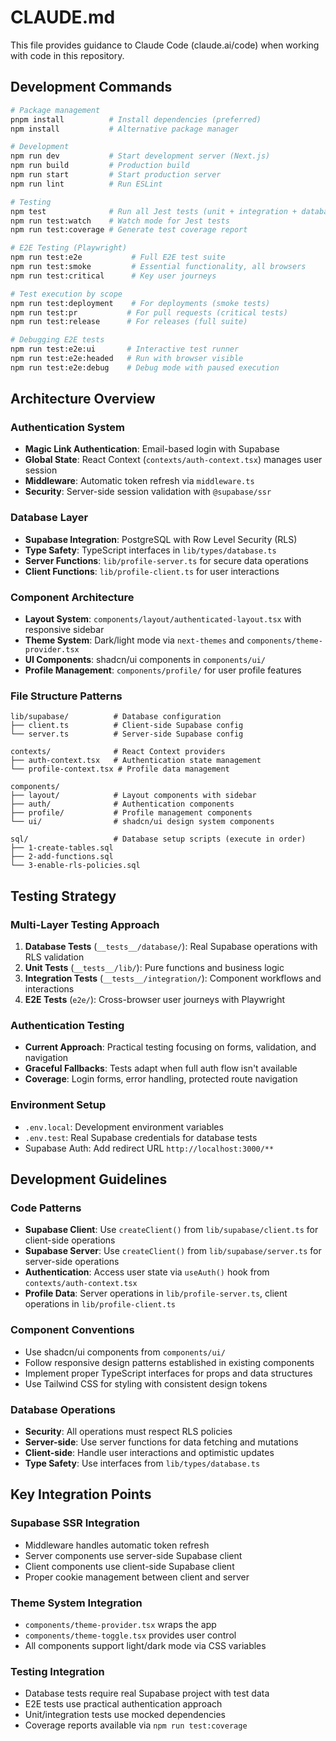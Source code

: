 # CLAUDE.md

This file provides guidance to Claude Code (claude.ai/code) when working with code in this repository.

## Development Commands

```bash
# Package management
pnpm install          # Install dependencies (preferred)
npm install           # Alternative package manager

# Development
npm run dev           # Start development server (Next.js)
npm run build         # Production build
npm run start         # Start production server
npm run lint          # Run ESLint

# Testing
npm test              # Run all Jest tests (unit + integration + database)
npm run test:watch    # Watch mode for Jest tests
npm run test:coverage # Generate test coverage report

# E2E Testing (Playwright)
npm run test:e2e           # Full E2E test suite
npm run test:smoke         # Essential functionality, all browsers
npm run test:critical      # Key user journeys

# Test execution by scope
npm run test:deployment    # For deployments (smoke tests)
npm run test:pr           # For pull requests (critical tests)
npm run test:release      # For releases (full suite)

# Debugging E2E tests
npm run test:e2e:ui       # Interactive test runner
npm run test:e2e:headed   # Run with browser visible
npm run test:e2e:debug    # Debug mode with paused execution
```

## Architecture Overview

### Authentication System

- **Magic Link Authentication**: Email-based login with Supabase
- **Global State**: React Context (`contexts/auth-context.tsx`) manages user session
- **Middleware**: Automatic token refresh via `middleware.ts`
- **Security**: Server-side session validation with `@supabase/ssr`

### Database Layer

- **Supabase Integration**: PostgreSQL with Row Level Security (RLS)
- **Type Safety**: TypeScript interfaces in `lib/types/database.ts`
- **Server Functions**: `lib/profile-server.ts` for secure data operations
- **Client Functions**: `lib/profile-client.ts` for user interactions

### Component Architecture

- **Layout System**: `components/layout/authenticated-layout.tsx` with responsive sidebar
- **Theme System**: Dark/light mode via `next-themes` and `components/theme-provider.tsx`
- **UI Components**: shadcn/ui components in `components/ui/`
- **Profile Management**: `components/profile/` for user profile features

### File Structure Patterns

```
lib/supabase/          # Database configuration
├── client.ts          # Client-side Supabase config
└── server.ts          # Server-side Supabase config

contexts/              # React Context providers
├── auth-context.tsx   # Authentication state management
└── profile-context.tsx # Profile data management

components/
├── layout/            # Layout components with sidebar
├── auth/              # Authentication components
├── profile/           # Profile management components
└── ui/                # shadcn/ui design system components

sql/                   # Database setup scripts (execute in order)
├── 1-create-tables.sql
├── 2-add-functions.sql
└── 3-enable-rls-policies.sql
```

## Testing Strategy

### Multi-Layer Testing Approach

1. **Database Tests** (`__tests__/database/`): Real Supabase operations with RLS validation
2. **Unit Tests** (`__tests__/lib/`): Pure functions and business logic
3. **Integration Tests** (`__tests__/integration/`): Component workflows and interactions
4. **E2E Tests** (`e2e/`): Cross-browser user journeys with Playwright

### Authentication Testing

- **Current Approach**: Practical testing focusing on forms, validation, and navigation
- **Graceful Fallbacks**: Tests adapt when full auth flow isn't available
- **Coverage**: Login forms, error handling, protected route navigation

### Environment Setup

- `.env.local`: Development environment variables
- `.env.test`: Real Supabase credentials for database tests
- Supabase Auth: Add redirect URL `http://localhost:3000/**`

## Development Guidelines

### Code Patterns

- **Supabase Client**: Use `createClient()` from `lib/supabase/client.ts` for client-side operations
- **Supabase Server**: Use `createClient()` from `lib/supabase/server.ts` for server-side operations
- **Authentication**: Access user state via `useAuth()` hook from `contexts/auth-context.tsx`
- **Profile Data**: Server operations in `lib/profile-server.ts`, client operations in `lib/profile-client.ts`

### Component Conventions

- Use shadcn/ui components from `components/ui/`
- Follow responsive design patterns established in existing components
- Implement proper TypeScript interfaces for props and data structures
- Use Tailwind CSS for styling with consistent design tokens

### Database Operations

- **Security**: All operations must respect RLS policies
- **Server-side**: Use server functions for data fetching and mutations
- **Client-side**: Handle user interactions and optimistic updates
- **Type Safety**: Use interfaces from `lib/types/database.ts`

## Key Integration Points

### Supabase SSR Integration

- Middleware handles automatic token refresh
- Server components use server-side Supabase client
- Client components use client-side Supabase client
- Proper cookie management between client and server

### Theme System Integration

- `components/theme-provider.tsx` wraps the app
- `components/theme-toggle.tsx` provides user control
- All components support light/dark mode via CSS variables

### Testing Integration

- Database tests require real Supabase project with test data
- E2E tests use practical authentication approach
- Unit/integration tests use mocked dependencies
- Coverage reports available via `npm run test:coverage`
